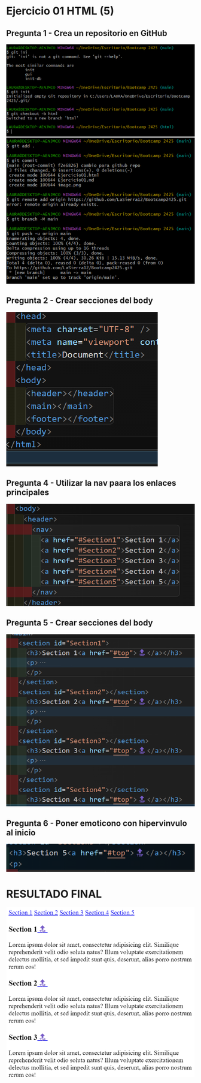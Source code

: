 # Ejercicio 01 HTML (5)
## Pregunta 1 - Crea un repositorio en GitHub

![alt text](../assets/image.png)  
![alt text](../assets/image-1.png)

## Pregunta 2 - Crear secciones del body
![alt text](../assets/image-2(2).png)

## Pregunta 4 - Utilizar la nav paara los enlaces principales
![alt text](../assets/image-3(2).png)

## Pregunta 5 - Crear secciones del body
![alt text](../assets/image-4(2).png)

## Pregunta 6 - Poner emoticono con hipervinvulo al inicio
![alt text](../assets/image-5(2).png)

# RESULTADO FINAL
![alt text](../assets/image-6(2).png)
